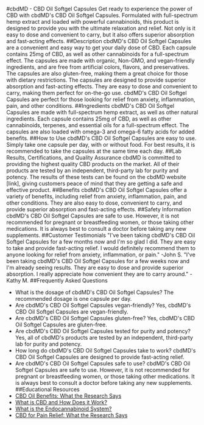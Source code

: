 #cbdMD - CBD Oil Softgel Capsules
Get ready to experience the power of CBD with cbdMD's CBD Oil Softgel Capsules. Formulated with full-spectrum hemp extract and loaded with powerful cannabinoids, this product is designed to provide you with the ultimate relaxation and relief. Not only is it easy to dose and convenient to carry, but it also offers superior absorption and fast-acting effects. 
##Description
cbdMD's CBD Oil Softgel Capsules are a convenient and easy way to get your daily dose of CBD. Each capsule contains 25mg of CBD, as well as other cannabinoids for a full-spectrum effect. The capsules are made with organic, Non-GMO, and vegan-friendly ingredients, and are free from artificial colors, flavors, and preservatives. The capsules are also gluten-free, making them a great choice for those with dietary restrictions. 
The capsules are designed to provide superior absorption and fast-acting effects. They are easy to dose and convenient to carry, making them perfect for on-the-go use. cbdMD's CBD Oil Softgel Capsules are perfect for those looking for relief from anxiety, inflammation, pain, and other conditions. 
##Ingredients
cbdMD's CBD Oil Softgel Capsules are made with full-spectrum hemp extract, as well as other natural ingredients. Each capsule contains 25mg of CBD, as well as other cannabinoids, terpenes, and essential oils for a full-spectrum effect. The capsules are also loaded with omega-3 and omega-6 fatty acids for added benefits. 
##How to Use
cbdMD's CBD Oil Softgel Capsules are easy to use. Simply take one capsule per day, with or without food. For best results, it is recommended to take the capsules at the same time each day. 
##Lab Results, Certifications, and Quality Assurance
cbdMD is committed to providing the highest quality CBD products on the market. All of their products are tested by an independent, third-party lab for purity and potency. The results of these tests can be found on the cbdMD website [link], giving customers peace of mind that they are getting a safe and effective product. 
##Benefits
cbdMD's CBD Oil Softgel Capsules offer a variety of benefits, including relief from anxiety, inflammation, pain, and other conditions. They are also easy to dose, convenient to carry, and provide superior absorption and fast-acting effects. 
##Safety Information
cbdMD's CBD Oil Softgel Capsules are safe to use. However, it is not recommended for pregnant or breastfeeding women, or those taking other medications. It is always best to consult a doctor before taking any new supplements. 
##Customer Testimonials
"I've been taking cbdMD's CBD Oil Softgel Capsules for a few months now and I'm so glad I did. They are easy to take and provide fast-acting relief. I would definitely recommend them to anyone looking for relief from anxiety, inflammation, or pain." -John S. 
"I've been taking cbdMD's CBD Oil Softgel Capsules for a few weeks now and I'm already seeing results. They are easy to dose and provide superior absorption. I really appreciate how convenient they are to carry around." -Kathy M. 
##Frequently Asked Questions
- What is the dosage of cbdMD's CBD Oil Softgel Capsules?
The recommended dosage is one capsule per day. 
- Are cbdMD's CBD Oil Softgel Capsules vegan-friendly?
Yes, cbdMD's CBD Oil Softgel Capsules are vegan-friendly. 
- Are cbdMD's CBD Oil Softgel Capsules gluten-free?
Yes, cbdMD's CBD Oil Softgel Capsules are gluten-free. 
- Are cbdMD's CBD Oil Softgel Capsules tested for purity and potency?
Yes, all of cbdMD's products are tested by an independent, third-party lab for purity and potency. 
- How long do cbdMD's CBD Oil Softgel Capsules take to work?
cbdMD's CBD Oil Softgel Capsules are designed to provide fast-acting relief. 
- Are cbdMD's CBD Oil Softgel Capsules safe to use?
cbdMD's CBD Oil Softgel Capsules are safe to use. However, it is not recommended for pregnant or breastfeeding women, or those taking other medications. It is always best to consult a doctor before taking any new supplements. 
##Educational Resources
- [CBD Oil Benefits: What the Research Says](https://www.healthline.com/health/cbd-oil-benefits)
- [What is CBD and How Does it Work?](https://www.webmd.com/pain-management/what-is-cbd#1)
- [What is the Endocannabinoid System?](https://www.projectcbd.org/science/endocannabinoid-system)
- [CBD for Pain Relief: What the Research Says](https://www.healthline.com/health/cbd-for-pain#research)